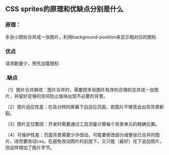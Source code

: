 ## CSS sprites的原理和优缺点分别是什么

### 原理：
多张小图标合并成一张图片，利用background-position来显示相对应的图标

### 优点
请求数量少，预先加载图标

### .缺点
（1）图片合并麻烦：图片合并时，需要把多张图片有序的合理的合并成一张图片，并留好足够的空间防止版块出现不必要的背景。

（2）图片适应性差：在高分辨的屏幕下自适应页面，若图片不够宽会出现背景断裂。

（3）图片定位繁琐：开发时需要通过工具测量计算每个背景单元的精确位置。

（4）可维护性差：页面背景需要少许改动，可能要修改部分或整张已合并的图片，进而要改动css。在避免改动图片的前提下，又只能（最好）往下追加图片，但这样增加了图片字节。